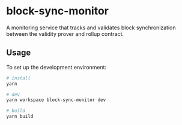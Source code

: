 # block-sync-monitor

A monitoring service that tracks and validates block synchronization between the validity prover and rollup contract.

## Usage

To set up the development environment:

```bash
# install
yarn

# dev
yarn workspace block-sync-monitor dev

# build
yarn build
```
